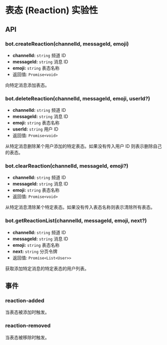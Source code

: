 # 表态 (Reaction) <badge type="warning">实验性</badge>

## API

### bot.createReaction(channelId, messageId, emoji)

- **channelId:** `string` 频道 ID
- **messageId:** `string` 消息 ID
- **emoji:** `string` 表态名称
- 返回值: `Promise<void>`

向特定消息添加表态。

### bot.deleteReaction(channelId, messageId, emoji, userId?)

- **channelId:** `string` 频道 ID
- **messageId:** `string` 消息 ID
- **emoji:** `string` 表态名称
- **userId:** `string` 用户 ID
- 返回值: `Promise<void>`

从特定消息删除某个用户添加的特定表态。如果没有传入用户 ID 则表示删除自己的表态。

### bot.clearReaction(channelId, messageId, emoji?)

- **channelId:** `string` 频道 ID
- **messageId:** `string` 消息 ID
- **emoji:** `string` 表态名称
- 返回值: `Promise<void>`

从特定消息清除某个特定表态。如果没有传入表态名称则表示清除所有表态。

### bot.getReactionList(channelId, messageId, emoji, next?)

- **channelId:** `string` 频道 ID
- **messageId:** `string` 消息 ID
- **emoji:** `string` 表态名称
- **next:** `string` 分页令牌
- 返回值: `Promise<List<User>>`

获取添加特定消息的特定表态的用户列表。

## 事件

### reaction-added

当表态被添加时触发。

### reaction-removed

当表态被移除时触发。

<!-- ### reaction-removed-all

当表态被移除时触发。

### reaction-removed-emoji

当表态被移除时触发。 -->
